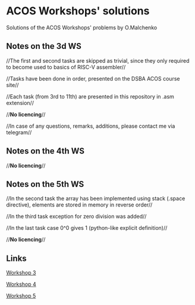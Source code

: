 # ACOS Workshops' solutions
Solutions of the ACOS Workshops' problems by O.Malchenko
## Notes on the 3d WS
//The first and second tasks are skipped as trivial, since they only required to become used to basics of RISC-V assembler//

//Tasks have been done in order, presented on the DSBA ACOS course site//

//Each task (from 3rd to 11th) are presented in this repository in .asm extension//

//**No licencing**//

//In case of any questions, remarks, additions, please contact me via telegram//
## Notes on the 4th WS
//**No licencing**//
## Notes on the 5th WS
//In the second task the array has been implemented using stack (.space directive), elements are stored in memory in reverse order//

//In the third task exception for zero division was added//

//In the last task case 0^0 gives 1 (python-like explicit definition)//

//**No licencing**//
## Links
[Workshop 3](https://andrewt0301.github.io/hse-acos-course/part1ca/03_CPU/lecture.html)

[Workshop 4](https://andrewt0301.github.io/hse-acos-course/part1ca/04_Instructions/lecture.html)

[Workshop 5](https://andrewt0301.github.io/hse-acos-course/part1ca/05_MacrosBranchesArrays/lecture.html)
